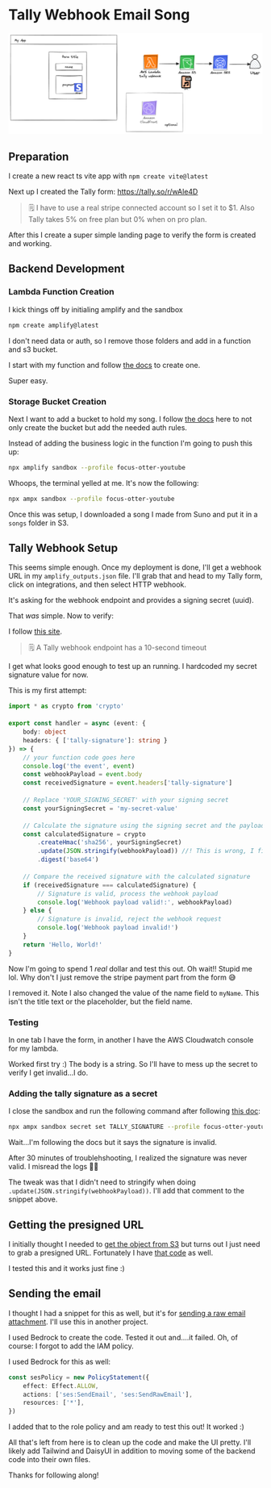 # Tally Webhook Email Song

![arch diagram](./readmeImages/tally-webhook-song-email-arch.png)

## Preparation

I create a new react ts vite app with `npm create vite@latest`

Next up I created the Tally form: https://tally.so/r/wAle4D

> 🗒️ I have to use a real stripe connected account so I set it to $1. Also Tally takes 5% on free plan but 0% when on pro plan.

After this I create a super simple landing page to verify the form is created and working.

## Backend Development

### Lambda Function Creation

I kick things off by initialing amplify and the sandbox

```sh
npm create amplify@latest
```

I don't need data or auth, so I remove those folders and add in a function and s3 bucket.

I start with my function and follow [the docs](https://docs.amplify.aws/react/build-a-backend/functions/set-up-function/) to create one.

Super easy.

### Storage Bucket Creation

Next I want to add a bucket to hold my song. I follow [the docs](https://docs.amplify.aws/react/build-a-backend/storage/authorization/) here to not only create the bucket but add the needed auth rules.

Instead of adding the business logic in the function I'm going to push this up:

```sh
npx amplify sandbox --profile focus-otter-youtube
```

Whoops, the terminal yelled at me. It's now the following:

```sh
npx ampx sandbox --profile focus-otter-youtube
```

Once this was setup, I downloaded a song I made from Suno and put it in a `songs` folder in S3.

## Tally Webhook Setup

This seems simple enough. Once my deployment is done, I'll get a webhook URL in my `amplify_outputs.json` file. I'll grab that and head to my Tally form, click on integrations, and then select HTTP webhook.

It's asking for the webhook endpoint and provides a signing secret (uuid).

That _was_ simple. Now to verify:

I follow [this site](https://tally.so/help/webhooks).

> 🗒️ A Tally webhook endpoint has a 10-second timeout

I get what looks good enough to test up an running. I hardcoded my secret signature value for now.

This is my first attempt:

```ts
import * as crypto from 'crypto'

export const handler = async (event: {
	body: object
	headers: { ['tally-signature']: string }
}) => {
	// your function code goes here
	console.log('the event', event)
	const webhookPayload = event.body
	const receivedSignature = event.headers['tally-signature']

	// Replace 'YOUR_SIGNING_SECRET' with your signing secret
	const yourSigningSecret = 'my-secret-value'

	// Calculate the signature using the signing secret and the payload
	const calculatedSignature = crypto
		.createHmac('sha256', yourSigningSecret)
		.update(JSON.stringify(webhookPayload)) //! This is wrong, I figure it out later. No need to stringify
		.digest('base64')

	// Compare the received signature with the calculated signature
	if (receivedSignature === calculatedSignature) {
		// Signature is valid, process the webhook payload
		console.log('Webhook payload valid!:', webhookPayload)
	} else {
		// Signature is invalid, reject the webhook request
		console.log('Webhook payload invalid!')
	}
	return 'Hello, World!'
}
```

Now I'm going to spend 1 _real_ dollar and test this out. Oh wait!! Stupid me lol. Why don't I just remove the stripe payment part from the form 😅

I removed it. Note I also changed the value of the name field to `myName`. This isn't the title text or the placeholder, but the field name.

### Testing

In one tab I have the form, in another I have the AWS Cloudwatch console for my lambda.

Worked first try :) The body is a string. So I'll have to mess up the secret to verify I get invalid...I do.

### Adding the tally signature as a secret

I close the sandbox and run the following command after following [this doc](https://docs.amplify.aws/react/deploy-and-host/fullstack-branching/secrets-and-vars/#local-environment):

```sh
npx ampx sandbox secret set TALLY_SIGNATURE --profile focus-otter-youtube
```

Wait...I'm following the docs but it says the signature is invalid.

After 30 minutes of troublehshooting, I realized the signature was never valid. I misread the logs 🤦‍♂️

The tweak was that I didn't need to stringify when doing `.update(JSON.stringify(webhookPayload))`. I'll add that comment to the snippet above.

## Getting the presigned URL

I initially thought I needed to [get the object from S3](https://github.com/mtliendo/simple-stripe-checkout/blob/main/amplify/functions/stripe-checkout/helpers/getObjectFromS3.ts) but turns out I just need to grab a presigned URL. Fortunately I have [that code](https://github.com/mtliendo/fullstack-ticketer/blob/main/amplify/customResources/functions/utils/saveImageAndReturnSignedURL.ts#L28-L38) as well.

I tested this and it works just fine :)

## Sending the email

I thought I had a snippet for this as well, but it's for [sending a raw email attachment](https://github.com/mtliendo/simple-stripe-checkout/blob/ed0b7d67365741f1b4fcb1c1878dcca277e40ae1/amplify/functions/stripe-checkout/helpers/sendSESEmailWithAttachment.ts#L4). I'll use this in another project.

I used Bedrock to create the code. Tested it out and....it failed. Oh, of course: I forgot to add the IAM policy.

I used Bedrock for this as well:

```ts
const sesPolicy = new PolicyStatement({
	effect: Effect.ALLOW,
	actions: ['ses:SendEmail', 'ses:SendRawEmail'],
	resources: ['*'],
})
```

I added that to the role policy and am ready to test this out!
It worked :)

All that's left from here is to clean up the code and make the UI pretty. I'll likely add Tailwind and DaisyUI in addition to moving some of the backend code into their own files.

Thanks for following along!
